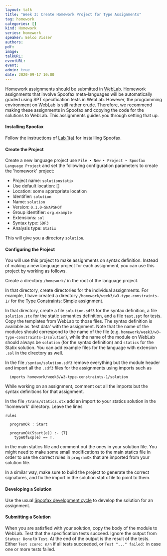 ```yaml
---
layout: talk
title: "Week 3: Create Homework Project for Type Assignments"
tag: homework
categories: []
kind: Homework
series: homework
speaker: Eelco Visser
authors:
pdf:
image:
talkURL:
eventURL:
event:
admin: true
date: 2020-09-17 10:00
---
```


Homework assignments should be submitted in [WebLab](https://weblab.tudelft.nl/cs4200/2020-2021/assignment/49294/view).
Homework assignments that involve Spoofax meta-languages will be automatically graded using SPT specification tests in WebLab.
However, the programming environment on WebLab is still rather crude.
Therefore, we recommend making these assignments in Spoofax and copying the code for the solutions to WebLab.
This assignments guides you through setting that up.

#### Installing Spoofax

Follow the instructions of [Lab 1(a)](/lab/1a) for installling Spoofax.

#### Create the Project

Create a new language project use `File ‣ New ‣ Project ‣ Spoofax Language Project` and set the following configuration parameters to create the 'homework' project:

* Project name: `solutionstatix`
* Use default location: []
* Location: some appropriate location
* Identifier: `solution`
* Name: `solution`
* Version: `0.1.0-SNAPSHOT`
* Group identifier: `org.example`
* Extensions: `sol`
* Syntax type: `SDF3`
* Analysis type: `Statix`

This will give you a directory `solution`.

#### Configuring the Project

You will use this project to make assignments on syntax definition.
Instead of making a new language project for each assignment, you can use this project by working as follows.

Create a directory `/homework/` in the root of the language project.

In that directory, create directories for the individual assignments.
For example, I have created a directory `/homework/week3/w3-type-constraints-1/` for the [Type Constraints: Simple](https://weblab.tudelft.nl/cs4200/2020-2021/assignment/51765/info) assignment.

In that directory, create a file `solution.sdf3` for the syntax definition, a file `solution.stx` for the static semantics definition, and a file `test.spt` for tests.
Copy the templates from WebLab to those files.
The syntax definition is available as 'test data' with the assignment.
Note that the name of the modules should correspond to the name of the file (e.g. `homework/week3/w3-type-constraints-1/solution`), while the name of the module on WebLab should always be `solution` (for the syntax definition) and `statics` for the Statix solution.
You can add example files for the language with extension `.sol` in the directory as well.

In the file `/syntax/solution.sdf3` remove everything but the module header and import all the `.sdf3` files for the assignments using imports such as
```
  imports homework/week3/w3-type-constraints-1/solution
```
While working on an assignment, comment out all the imports but the syntax definitions for that assignment.

In the file `/trans/statics.stx` add an import to your statics solution in the 'homework' directory. Leave the lines

```
rules

  programOk : Start

  programOk(Start(e)) :- {T}
    typeOfExp(e) == T.
```

in the main statics file and comment out the ones in your solution file. You might need to make some small modifications to the main statics file in order to use the correct rules in `programOk` that are imported from your solution file.

In a similar way, make sure to build the project to generate the correct signatures, and fix the import in the solution statix file to point to them.

#### Developing a Solution

Use the usual [Spoofax development cycle](/lab/1a#agile-language-engineering)  to develop the solution for an assignment.

#### Submitting a Solution

When you are satisfied with your solution, copy the body of the module to WebLab.
Test that the specification tests succeed.
Ignore the output from `Status: Done` to `Test`. At the end of the output is the result of the tests. Either `Test score: n/n` if all tests succeeded, or `Test "..." failed:` in case one or more tests failed.
